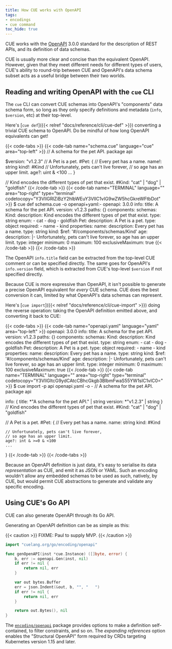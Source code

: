 ```yaml
---
title: How CUE works with OpenAPI
tags:
- encodings
- cue command
toc_hide: true
---
```


CUE works with the [OpenAPI](https://github.com/OAI/OpenAPI-Specification/)
3.0.0 standard for the description of REST APIs, and its definition of data
schemas.

CUE is usually more clear and concise than the equivalent OpenAPI. However,
given that they meet different needs for different types of users, CUE's
ability to round-trip between CUE and OpenAPI's data schema subset acts as a
useful bridge between their two worlds.

## Reading and writing OpenAPI with the `cue` CLI

The `cue` CLI can convert CUE schemas into OpenAPI's "components" data schema
form, so long as they only specify definitions and metadata (`info`,
`$version`, etc) at their top-level.

Here's [`cue def`]({{< relref "docs/reference/cli/cue-def" >}}) converting a
trivial CUE schema to OpenAPI. Do be mindful of how long OpenAPI equivalents
can get!

{{< code-tabs >}}
{{< code-tab name="schema.cue" language="cue" area="top-left" >}}
// A schema for the pet API.
package api

$version: "v1.2.3"
// A Pet is a pet.
#Pet: {
	// Every pet has a name.
	name!: string
	kind!: #Kind
	// Unfortunately, pets can't live forever,
	// so age has an upper limit.
	age?: uint & <100
	...
}

// Kind encodes the different types of pet that exist.
#Kind: "cat" | "dog" | "goldfish"
{{< /code-tab >}}
{{< code-tab name="TERMINAL" language="" area="top-right" type="terminal" codetocopy="Y3VlIGRlZiBzY2hlbWEuY3VlIC1vIG9wZW5hcGkreWFtbDot" >}}
$ cue def schema.cue -o openapi+yaml:-
openapi: 3.0.0
info:
  title: A schema for the pet API.
  version: v1.2.3
paths: {}
components:
  schemas:
    Kind:
      description: Kind encodes the different types of pet that exist.
      type: string
      enum:
        - cat
        - dog
        - goldfish
    Pet:
      description: A Pet is a pet.
      type: object
      required:
        - name
        - kind
      properties:
        name:
          description: Every pet has a name.
          type: string
        kind:
          $ref: '#/components/schemas/Kind'
        age:
          description: |-
            Unfortunately, pets can't live forever,
            so age has an upper limit.
          type: integer
          minimum: 0
          maximum: 100
          exclusiveMaximum: true
{{< /code-tab >}}
{{< /code-tabs >}}

The OpenAPI `info.title` field can be extracted from the top-level CUE comment
or can be specified directly. The same goes for OpenAPI's `info.version` field,
which is extracted from CUE's top-level `$version` if not specified directly.

Because CUE is more expressive than OpenAPI, it isn't possible to generate a
precise OpenAPI equivalent for *every* CUE schema. CUE does the best conversion
it can, limited by what OpenAPI's data schemas can represent.

Here's [`cue import`]({{< relref "docs/reference/cli/cue-import" >}}) doing the
reverse operation: taking the OpenAPI definition emitted above, and converting
it back to CUE:

{{< code-tabs >}}
{{< code-tab name="openapi.yaml" language="yaml" area="top-left" >}}
openapi: 3.0.0
info:
  title: A schema for the pet API.
  version: v1.2.3
paths: {}
components:
  schemas:
    Kind:
      description: Kind encodes the different types of pet that exist.
      type: string
      enum:
        - cat
        - dog
        - goldfish
    Pet:
      description: A Pet is a pet.
      type: object
      required:
        - name
        - kind
      properties:
        name:
          description: Every pet has a name.
          type: string
        kind:
          $ref: '#/components/schemas/Kind'
        age:
          description: |-
            Unfortunately, pets can't live forever,
            so age has an upper limit.
          type: integer
          minimum: 0
          maximum: 100
          exclusiveMaximum: true
{{< /code-tab >}}
{{< code-tab name="TERMINAL" language="" area="top-right" type="terminal" codetocopy="Y3VlIGltcG9ydCAtcCBhcGkgb3BlbmFwaS55YW1sIC1vIC0=" >}}
$ cue import -p api openapi.yaml -o -
// A schema for the pet API.
package api

info: {
	title:   *"A schema for the pet API." | string
	version: *"v1.2.3" | string
}
// Kind encodes the different types of pet that exist.
#Kind: "cat" | "dog" | "goldfish"

// A Pet is a pet.
#Pet: {
	// Every pet has a name.
	name: string
	kind: #Kind

	// Unfortunately, pets can't live forever,
	// so age has an upper limit.
	age?: int & >=0 & <100
	...
}
{{< /code-tab >}}
{{< /code-tabs >}}

Because an OpenAPI definition is just data, it's easy to serialise its data
*representation* as CUE, and emit it as JSON or YAML. Such an encoding wouldn't
allow any embedded schemas to be used as such, natively, by CUE, but would
permit CUE abstractions to generate and validate any specific encoding.

## Using CUE's Go API

CUE can also generate OpenAPI through its Go API.

Generating an OpenAPI definition can be as simple as this:

{{< caution >}}
FIXME: Paul to supply MVP.
{{< /caution >}}

```go
import "cuelang.org/go/encoding/openapi"

func genOpenAPI(inst *cue.Instance) ([]byte, error) {
	b, err := openapi.Gen(inst, nil)
	if err != nil {
		return nil, err
	}

	var out bytes.Buffer
	err = json.Indent(&out, b, "", "   ")
	if err != nil {
		return nil, err
	}

	return out.Bytes(), nil
}
```

The [`encoding/openapi`](https://pkg.go.dev/cuelang.org/go/encoding/openapi)
package provides options to make a definition self-contained, to filter
constraints, and so on. The *expanding references* option enables the
"Structural OpenAPI" form required by CRDs targeting Kubernetes version 1.15
and later.
